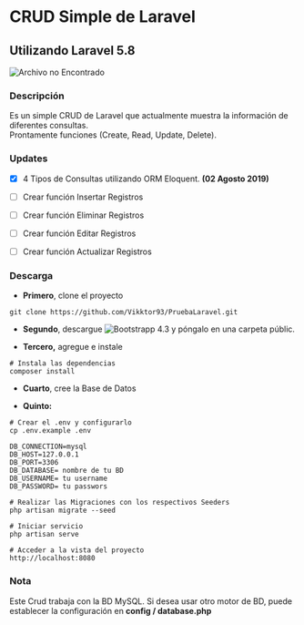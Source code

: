 # CRUD Simple de Laravel
## Utilizando Laravel 5.8

![Archivo no Encontrado](https://i2.wp.com/storage.googleapis.com/blog-images-backup/1*2gKr79YTmj2MkP8zLOn-bg.png?resize=1201%2C401&ssl=1)


### Descripción

Es un simple CRUD de Laravel que actualmente muestra la información de diferentes consultas.\
Prontamente funciones (Create, Read, Update, Delete).

### Updates
- [x] 4 Tipos de Consultas utilizando ORM Eloquent. **(02 Agosto 2019)**
- [ ] Crear función Insertar Registros
- [ ] Crear función Eliminar Registros
- [ ] Crear función Editar Registros
- [ ] Crear función Actualizar Registros


### Descarga

* **Primero**, clone el proyecto

`git clone https://github.com/Vikktor93/PruebaLaravel.git`


* **Segundo**, descargue ![Bootstrapp 4.3](https://getbootstrap.com/docs/4.3/getting-started/download/]) y póngalo en una carpeta públic.

* **Tercero,** agregue e instale

```
# Instala las dependencias
composer install

```

* **Cuarto**, cree la Base de Datos

* **Quinto:**

```
# Crear el .env y configurarlo
cp .env.example .env

DB_CONNECTION=mysql
DB_HOST=127.0.0.1
DB_PORT=3306
DB_DATABASE= nombre de tu BD
DB_USERNAME= tu username
DB_PASSWORD= tu passwors

# Realizar las Migraciones con los respectivos Seeders
php artisan migrate --seed

# Iniciar servicio
php artisan serve

# Acceder a la vista del proyecto
http://localhost:8080 
```




### Nota
Este Crud trabaja con la BD MySQL. Si desea usar otro motor de BD, 
puede establecer la configuración en **config / database.php**
